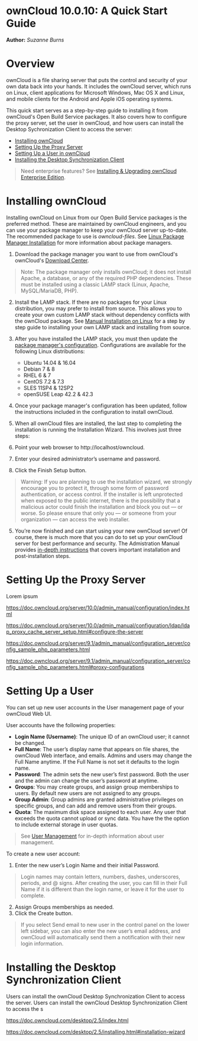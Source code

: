 ownCloud 10.0.10: A Quick Start Guide
==============

**Author:** *Suzanne Burns* 


# Overview 

ownCloud is a file sharing server that puts the control and security of your own data back into your hands. It includes the ownCloud server, which runs on Linux, client applications for Microsoft Windows, Mac OS X and Linux, and mobile clients for the Android and Apple iOS operating systems.

This quick start serves as a step-by-step guide to installing it from ownCloud's Open Build Service packages. It also covers how to configure the proxy server, set the user in ownCloud, and how users can install the Desktop Sychronization Client to access the server:

+ [Installing ownCloud](#install)
+ [Setting Up the Proxy Server](#proxy) 
+ [Setting Up a User in ownCloud](#user)
+ [Installing the Desktop Synchronization Client](#deckofficer) 

> Need enterprise features? See [Installing & Upgrading ownCloud Enterprise Edition](https://doc.owncloud.org/server/10.0/admin_manual/enterprise/installation/install.html).

<a name="install"></a>
# Installing ownCloud 

Installing ownCloud on Linux from our Open Build Service packages is the preferred method. These are maintained by ownCloud engineers, and you can use your package manager to keep your ownCloud server up-to-date. The recommended package to use is *owncloud-files*. See [Linux Package Manager Installation](https://doc.owncloud.org/server/10.0/admin_manual/installation/linux_installation.html) for more information about package managers. 

1. Download the package manager you want to use from ownCloud's ownCloud's [Download Center](https://owncloud.org/download/). 

> Note: The package manager only installs ownCloud; it does not install Apache, a database, or any of the required PHP dependencies. These must be installed using a classic LAMP stack (Linux, Apache, MySQL/MariaDB, PHP). 

2. Install the LAMP stack. If there are no packages for your Linux distribution, you may prefer to install from source. This allows you to create your own custom LAMP stack without dependency conflicts with the ownCloud package. See [Manual Installation on Linux](https://doc.owncloud.org/server/10.0/admin_manual/installation/source_installation.html) for a step by step guide to installing your own LAMP stack and installing from source.  

3. After you have installed the LAMP stack, you must then update the [package manager's configuration](http://download.owncloud.org/download/repositories/10.0/owncloud/). Configurations  are available for the following Linux distributions:

   + Ubuntu 14.04 & 16.04
   + Debian 7 & 8
   + RHEL 6 & 7
   + CentOS 7.2 & 7.3
   + SLES 11SP4 & 12SP2
   + openSUSE Leap 42.2 & 42.3

4.  Once your package manager's configuration has been updated, follow the instructions included in the configuration to install ownCloud. 

5.  When all ownCloud files are installed, the last step to completing the installation is running the Installation Wizard. This involves just three steps:

   1. Point your web browser to http://localhost/owncloud.
   2. Enter your desired administrator’s username and password.
   3. Click the Finish Setup button.

> Warning: If you are planning to use the installation wizard, we strongly encourage you to protect it, through some form of password authentication, or access control. If the installer is left unprotected when exposed to the public internet, there is the possibility that a malicious actor could finish the installation and block you out — or worse. So please ensure that only you — or someone from your organization — can access the web installer. 

5. You’re now finished and can start using your new ownCloud server! Of course, there is much more that you can do to set up your ownCloud server for best performance and security. The Admistration Manual provides [in-depth instructions](https://doc.owncloud.org/server/10.0/admin_manual/installation/installation_wizard.html#in-depth-guide) that covers important installation and post-installation steps. 

<a name="proxy"></a>
# Setting Up the Proxy Server 

Lorem ipsum 

https://doc.owncloud.org/server/10.0/admin_manual/configuration/index.html

https://doc.owncloud.org/server/10.0/admin_manual/configuration/ldap/ldap_proxy_cache_server_setup.html#configure-the-server

https://doc.owncloud.org/server/9.1/admin_manual/configuration_server/config_sample_php_parameters.html

https://doc.owncloud.org/server/9.1/admin_manual/configuration_server/config_sample_php_parameters.html#proxy-configurations

<a name="user"></a>
# Setting Up a User

You can set up new user accounts in the User management page of your ownCloud Web UI. 

User accounts have the following properties:

+ **Login Name (Username)**: The unique ID of an ownCloud user; it cannot be changed. 
+ **Full Name**: The user’s display name that appears on file shares, the ownCloud Web interface, and emails. Admins and users may change the Full Name anytime. If the Full Name is not set it defaults to the login name. 
+ **Password**: The admin sets the new user’s first password. Both the user and the admin can change the user’s password at anytime. 
+ **Groups**: You may create groups, and assign group memberships to users. By default new users are not assigned to any groups. 
+ **Group Admin**: Group admins are granted administrative privileges on specific groups, and can add and remove users from their groups. 
+ **Quota**: The maximum disk space assigned to each user. Any user that exceeds the quota cannot upload or sync data. You have the the option to include external storage in user quotas. 

> See [User Management](https://doc.owncloud.org/server/9.1/admin_manual/configuration_user/user_configuration.html) for in-depth information about user management. 

To create a new user account: 
1. Enter the new user’s Login Name and their initial Password. 

> Login names may contain letters, numbers, dashes, underscores, periods, and @ signs. After creating the user, you can fill in their Full Name if it is different than the login name, or leave it for the user to complete. 

2. Assign Groups memberships as needed.
3. Click the Create button. 

> If you select Send email to new user in the control panel on the lower left sidebar, you can also enter the new user’s email address, and ownCloud will automatically send them a notification with their new login information.  

<a name="deckofficer"></a>
# Installing the Desktop Synchronization Client

Users can install the ownCloud Desktop Synchronization Client to access the server. 
Users can install the ownCloud Desktop Synchronization Client to access the s

https://doc.owncloud.com/desktop/2.5/index.html

https://doc.owncloud.com/desktop/2.5/installing.html#installation-wizard

